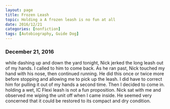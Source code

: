 ```yaml
---
layout: page 
title: Frozen Leash
topic: Holding a A frozen leash is no fun at all 
date: 2016/12/21
categories: [nonfiction]
tags: [Autobiography, Guide Dog]
---
```


### December 21, 2016

while dashing up and down the yard tonight, Nick jerked the long leash out of my hands. I called to him to come back. As he ran past, Nick touched my hand with his nose, then continued running. He did this once or twice more before stopping and allowing me to pick up the leash. I did have to correct him for pulling it out of my hands a second time. Then I decided to come in. holding a wet, IC Flexi leash is not a fun proposition. Nick sat with me and observed me wiping the unit off when I came inside. He seemed very concerned that it could be restored to its compact and dry condition.